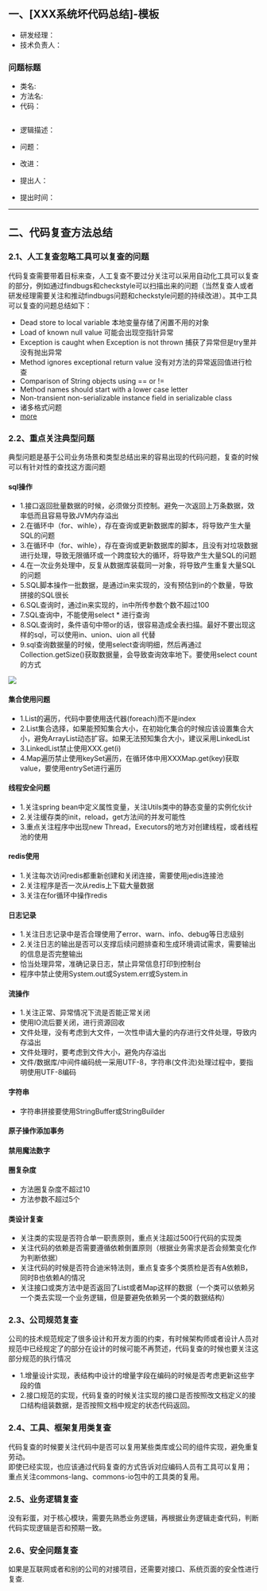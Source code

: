 ## 一、[XXX系统坏代码总结]-模板 
- 研发经理：
- 技术负责人：

### 问题标题
- 类名:
- 方法名:
- 代码：

``` 

```
- 逻辑描述：


- 问题：

- 改进：

- 提出人：

- 提出时间：

---

## 二、代码复查方法总结
### 2.1、人工复查忽略工具可以复查的问题
代码复查需要带着目标来查，人工复查不要过分关注可以采用自动化工具可以复查的部分，例如通过findbugs和checkstyle可以扫描出来的问题（当然复查人或者研发经理需要关注和推动findbugs问题和checkstyle问题的持续改进）。其中工具可以复查的问题总结如下：
- Dead store to local variable 本地变量存储了闲置不用的对象
- Load of known null value 可能会出现空指针异常
- Exception is caught when Exception is not thrown 捕获了异常但是try里并没有抛出异常
- Method ignores exceptional return value 没有对方法的异常返回值进行检查
- Comparison of String objects using == or !=
- Method names should start with a lower case letter
- Non-transient non-serializable instance field in serializable class
- 诸多格式问题
- [more](http://blog.csdn.net/aya19880214/article/details/42551903)

### 2.2、重点关注典型问题
典型问题是基于公司业务场景和类型总结出来的容易出现的代码问题，复查的时候可以有针对性的查找这方面问题

#### sql操作
- 1.接口返回批量数据的时候，必须做分页控制。避免一次返回上万条数据，效率低而且容易导致JVM内存溢出
- 2.在循环中（for、wihle），存在查询或更新数据库的脚本，将导致产生大量SQL的问题
- 3.在循环中（for、wihle），存在查询或更新数据库的脚本，且没有对垃圾数据进行处理，导致无限循环或一个跨度较大的循环，将导致产生大量SQL的问题
- 4.在一次业务处理中，反复从数据库装载同一对象，将导致产生重复大量SQL的问题
- 5.SQL脚本操作一批数据，是通过in来实现的，没有预估到in的个数量，导致拼接的SQL很长
- 6.SQL查询时，通过in来实现的，in中所传参数个数不超过100
- 7.SQL查询中，不能使用select * 进行查询
- 8.SQL查询时，条件语句中带or的话，很容易造成全表扫描。最好不要出现这样的sql，可以使用in、union、uion all 代替
- 9.sql查询数据量的时候，使用select查询明细，然后再通过Collection.getSize()获取数据量，会导致查询效率地下。要使用select count的方式
 
![](https://wdsheng0i.github.io/assets/images/2021/dev-tools/sql-gf.png) 
 
#### 集合使用问题
- 1.List的遍历，代码中要使用迭代器(foreach)而不是index
- 2.List集合选择，如果能预知集合大小，在初始化集合的时候应该设置集合大小，避免ArrayList动态扩容。如果无法预知集合大小，建议采用LinkedList
- 3.LinkedList禁止使用XXX.get(i)
- 4.Map遍历禁止使用keySet遍历，在循环体中用XXXMap.get(key)获取value，要使用entrySet进行遍历

#### 线程安全问题
- 1.关注spring bean中定义属性变量，关注Utils类中的静态变量的实例化伙计
- 2.关注缓存类的init，reload，get方法间的并发可能性
- 3.重点关注程序中出现new Thread，Executors的地方对创建线程，或者线程池的使用

#### redis使用
- 1.关注每次访问redis都重新创建和关闭连接，需要使用jedis连接池
- 2.关注程序是否一次从redis上下载大量数据
- 3.关注在for循环中操作redis

#### 日志记录
- 1.关注日志记录中是否合理使用了error、warn、info、debug等日志级别
- 2.关注日志的输出是否可以支撑后续问题排查和生成环境调试需求，需要输出的信息是否完整输出
- 恰当处理异常，准确记录日志，禁止异常信息打印到控制台
- 程序中禁止使用System.out或System.err或System.in

#### 流操作
- 1.关注正常、异常情况下流是否能正常关闭
- 使用IO流后要关闭，进行资源回收
- 文件处理，没有考虑到大文件，一次性申请大量的内存进行文件处理，导致内存溢出
- 文件处理时，要考虑到文件大小，避免内存溢出
- 文件/数据库/中间件编码统一采用UTF-8，字符串(文件流)处理过程中，要指明使用UTF-8编码

#### 字符串
- 字符串拼接要使用StringBuffer或StringBuilder

#### 原子操作添加事务

#### 禁用魔法数字

#### 圈复杂度 
- 方法圈复杂度不超过10
- 方法参数不超过5个

#### 类设计复查
- 关注类的实现是否符合单一职责原则，重点关注超过500行代码的实现类
- 关注代码的依赖是否需要遵循依赖倒置原则（根据业务需求是否会频繁变化作为判断依据）
- 关注代码的时候是否符合迪米特法则，重点复查多个类质检是否有A依赖B，同时B也依赖A的情况
- 关注接口或类方法中是否返回了List或者Map这样的数据（一个类可以依赖另一个类去实现一个业务逻辑，但是要避免依赖另一个类的数据结构）

### 2.3、公司规范复查
公司的技术规范规定了很多设计和开发方面的约束，有时候架构师或者设计人员对规范中已经规定了的部分在设计的时候可能不再赘述，代码复查的时候也要关注这部分规范的执行情况

- 1.增量设计实现，表结构中设计的增量字段在编码的时候是否考虑更新这些字段的值
- 2.接口规范的实现，代码复查的时候关注实现的接口是否按照改文档定义的接口结构组装数据，是否按照文档中规定的状态代码返回。

### 2.4、工具、框架复用类复查
代码复查的时候要关注代码中是否可以复用某些类库或公司的组件实现，避免重复劳动。  
即使已经实现，也应该通过代码复查的方式告诉对应编码人员有工具可以复用；  
重点关注commons-lang、commons-io包中的工具类的复用。

### 2.5、业务逻辑复查
没有彩蛋，对于核心模块，需要先熟悉业务逻辑，再根据业务逻辑走查代码，判断代码实现逻辑是否和预期一致。

### 2.6、安全问题复查
如果是互联网或者和别的公司的对接项目，还需要对接口、系统页面的安全性进行复查.
